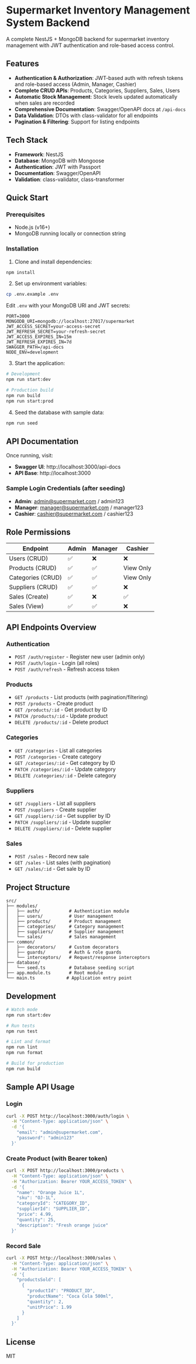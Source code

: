 # Supermarket Inventory Management System Backend

A complete NestJS + MongoDB backend for supermarket inventory management with JWT authentication and role-based access control.

## Features

- **Authentication & Authorization**: JWT-based auth with refresh tokens and role-based access (Admin, Manager, Cashier)
- **Complete CRUD APIs**: Products, Categories, Suppliers, Sales, Users
- **Automatic Stock Management**: Stock levels updated automatically when sales are recorded
- **Comprehensive Documentation**: Swagger/OpenAPI docs at `/api-docs`
- **Data Validation**: DTOs with class-validator for all endpoints
- **Pagination & Filtering**: Support for listing endpoints

## Tech Stack

- **Framework**: NestJS
- **Database**: MongoDB with Mongoose
- **Authentication**: JWT with Passport
- **Documentation**: Swagger/OpenAPI
- **Validation**: class-validator, class-transformer

## Quick Start

### Prerequisites

- Node.js (v16+)
- MongoDB running locally or connection string

### Installation

1. Clone and install dependencies:
```bash
npm install
```

2. Set up environment variables:
```bash
cp .env.example .env
```

Edit `.env` with your MongoDB URI and JWT secrets:
```env
PORT=3000
MONGODB_URI=mongodb://localhost:27017/supermarket
JWT_ACCESS_SECRET=your-access-secret
JWT_REFRESH_SECRET=your-refresh-secret
JWT_ACCESS_EXPIRES_IN=15m
JWT_REFRESH_EXPIRES_IN=7d
SWAGGER_PATH=/api-docs
NODE_ENV=development
```

3. Start the application:
```bash
# Development
npm run start:dev

# Production build
npm run build
npm run start:prod
```

4. Seed the database with sample data:
```bash
npm run seed
```

## API Documentation

Once running, visit:
- **Swagger UI**: http://localhost:3000/api-docs
- **API Base**: http://localhost:3000

### Sample Login Credentials (after seeding)

- **Admin**: admin@supermarket.com / admin123
- **Manager**: manager@supermarket.com / manager123  
- **Cashier**: cashier@supermarket.com / cashier123

## Role Permissions

| Endpoint | Admin | Manager | Cashier |
|----------|-------|---------|---------|
| Users (CRUD) | ✅ | ❌ | ❌ |
| Products (CRUD) | ✅ | ✅ | View Only |
| Categories (CRUD) | ✅ | ✅ | View Only |
| Suppliers (CRUD) | ✅ | ✅ | ❌ |
| Sales (Create) | ✅ | ❌ | ✅ |
| Sales (View) | ✅ | ✅ | ❌ |

## API Endpoints Overview

### Authentication
- `POST /auth/register` - Register new user (admin only)
- `POST /auth/login` - Login (all roles)
- `POST /auth/refresh` - Refresh access token

### Products
- `GET /products` - List products (with pagination/filtering)
- `POST /products` - Create product
- `GET /products/:id` - Get product by ID
- `PATCH /products/:id` - Update product
- `DELETE /products/:id` - Delete product

### Categories
- `GET /categories` - List all categories
- `POST /categories` - Create category
- `GET /categories/:id` - Get category by ID
- `PATCH /categories/:id` - Update category
- `DELETE /categories/:id` - Delete category

### Suppliers
- `GET /suppliers` - List all suppliers
- `POST /suppliers` - Create supplier
- `GET /suppliers/:id` - Get supplier by ID
- `PATCH /suppliers/:id` - Update supplier
- `DELETE /suppliers/:id` - Delete supplier

### Sales
- `POST /sales` - Record new sale
- `GET /sales` - List sales (with pagination)
- `GET /sales/:id` - Get sale by ID

## Project Structure

```
src/
├── modules/
│   ├── auth/           # Authentication module
│   ├── users/          # User management
│   ├── products/       # Product management
│   ├── categories/     # Category management
│   ├── suppliers/      # Supplier management
│   └── sales/          # Sales management
├── common/
│   ├── decorators/     # Custom decorators
│   ├── guards/         # Auth & role guards
│   └── interceptors/   # Request/response interceptors
├── database/
│   └── seed.ts         # Database seeding script
├── app.module.ts       # Root module
└── main.ts            # Application entry point
```

## Development

```bash
# Watch mode
npm run start:dev

# Run tests
npm run test

# Lint and format
npm run lint
npm run format

# Build for production
npm run build
```

## Sample API Usage

### Login
```bash
curl -X POST http://localhost:3000/auth/login \
  -H "Content-Type: application/json" \
  -d '{
    "email": "admin@supermarket.com",
    "password": "admin123"
  }'
```

### Create Product (with Bearer token)
```bash
curl -X POST http://localhost:3000/products \
  -H "Content-Type: application/json" \
  -H "Authorization: Bearer YOUR_ACCESS_TOKEN" \
  -d '{
    "name": "Orange Juice 1L",
    "sku": "OJ-1L",
    "categoryId": "CATEGORY_ID",
    "supplierId": "SUPPLIER_ID", 
    "price": 4.99,
    "quantity": 25,
    "description": "Fresh orange juice"
  }'
```

### Record Sale
```bash
curl -X POST http://localhost:3000/sales \
  -H "Content-Type: application/json" \
  -H "Authorization: Bearer YOUR_ACCESS_TOKEN" \
  -d '{
    "productsSold": [
      {
        "productId": "PRODUCT_ID",
        "productName": "Coca Cola 500ml",
        "quantity": 2,
        "unitPrice": 1.99
      }
    ]
  }'
```

## License

MIT